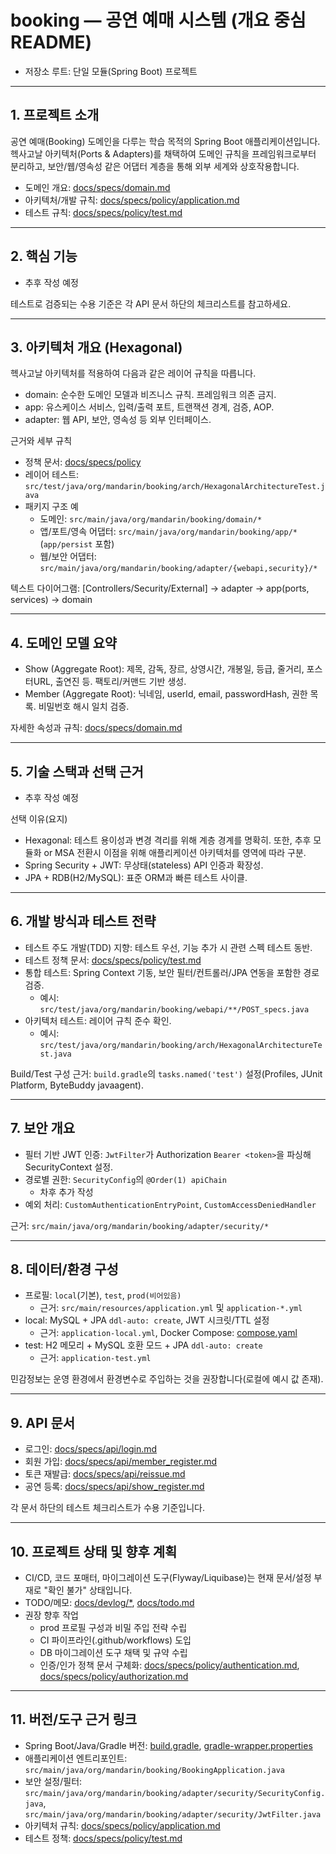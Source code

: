 # booking — 공연 예매 시스템 (개요 중심 README)

- 저장소 루트: 단일 모듈(Spring Boot) 프로젝트

---

## 1. 프로젝트 소개

공연 예매(Booking) 도메인을 다루는 학습 목적의 Spring Boot 애플리케이션입니다. 헥사고날 아키텍처(Ports & Adapters)를 채택하여 도메인 규칙을 프레임워크로부터 분리하고, 보안/웹/영속성
같은 어댑터 계층을 통해 외부 세계와 상호작용합니다.

- 도메인 개요: [docs/specs/domain.md](docs/specs/domain.md)
- 아키텍처/개발 규칙: [docs/specs/policy/application.md](docs/specs/policy/application.md)
- 테스트 규칙: [docs/specs/policy/test.md](docs/specs/policy/test.md)

---

## 2. 핵심 기능

- 추후 작성 예정

테스트로 검증되는 수용 기준은 각 API 문서 하단의 체크리스트를 참고하세요.

---

## 3. 아키텍처 개요 (Hexagonal)

헥사고날 아키텍처를 적용하여 다음과 같은 레이어 규칙을 따릅니다.

- domain: 순수한 도메인 모델과 비즈니스 규칙. 프레임워크 의존 금지.
- app: 유스케이스 서비스, 입력/출력 포트, 트랜잭션 경계, 검증, AOP.
- adapter: 웹 API, 보안, 영속성 등 외부 인터페이스.

근거와 세부 규칙

- 정책 문서: [docs/specs/policy](docs/specs/policy)
- 레이어 테스트: `src/test/java/org/mandarin/booking/arch/HexagonalArchitectureTest.java`
- 패키지 구조 예
  - 도메인: `src/main/java/org/mandarin/booking/domain/*`
  - 앱/포트/영속 어댑터: `src/main/java/org/mandarin/booking/app/*` (`app/persist` 포함)
  - 웹/보안 어댑터: `src/main/java/org/mandarin/booking/adapter/{webapi,security}/*`

텍스트 다이어그램: [Controllers/Security/External] → adapter → app(ports, services) → domain

---

## 4. 도메인 모델 요약

- Show (Aggregate Root): 제목, 감독, 장르, 상영시간, 개봉일, 등급, 줄거리, 포스터URL, 출연진 등. 팩토리/커맨드 기반 생성.
- Member (Aggregate Root): 닉네임, userId, email, passwordHash, 권한 목록. 비밀번호 해시 일치 검증.

자세한 속성과 규칙: [docs/specs/domain.md](docs/specs/domain.md)

---

## 5. 기술 스택과 선택 근거

- 추후 작성 예정

선택 이유(요지)

- Hexagonal: 테스트 용이성과 변경 격리를 위해 계층 경계를 명확히. 또한, 추후 모듈화 or MSA 전환시 이점을 위해 애플리케이션 아키텍처를 영역에 따라 구분.
- Spring Security + JWT: 무상태(stateless) API 인증과 확장성.
- JPA + RDB(H2/MySQL): 표준 ORM과 빠른 테스트 사이클.

---

## 6. 개발 방식과 테스트 전략

- 테스트 주도 개발(TDD) 지향: 테스트 우선, 기능 추가 시 관련 스펙 테스트 동반.
- 테스트 정책 문서: [docs/specs/policy/test.md](docs/specs/policy/test.md)
- 통합 테스트: Spring Context 기동, 보안 필터/컨트롤러/JPA 연동을 포함한 경로 검증.
  - 예시: `src/test/java/org/mandarin/booking/webapi/**/POST_specs.java`
- 아키텍처 테스트: 레이어 규칙 준수 확인.
  - 예시: `src/test/java/org/mandarin/booking/arch/HexagonalArchitectureTest.java`

Build/Test 구성 근거: `build.gradle`의 `tasks.named('test')` 설정(Profiles, JUnit Platform, ByteBuddy javaagent).

---

## 7. 보안 개요

- 필터 기반 JWT 인증: `JwtFilter`가 Authorization `Bearer <token>`을 파싱해 SecurityContext 설정.
- 경로별 권한: `SecurityConfig`의 `@Order(1) apiChain`
    - 차후 추가 작성
- 예외 처리: `CustomAuthenticationEntryPoint`, `CustomAccessDeniedHandler`

근거: `src/main/java/org/mandarin/booking/adapter/security/*`

---

## 8. 데이터/환경 구성

- 프로필: `local`(기본), `test`, `prod(비어있음)`
  - 근거: `src/main/resources/application.yml` 및 `application-*.yml`
- local: MySQL + JPA `ddl-auto: create`, JWT 시크릿/TTL 설정
  - 근거: `application-local.yml`, Docker Compose: [compose.yaml](compose.yaml)
- test: H2 메모리 + MySQL 호환 모드 + JPA `ddl-auto: create`
  - 근거: `application-test.yml`

민감정보는 운영 환경에서 환경변수로 주입하는 것을 권장합니다(로컬에 예시 값 존재).

---

## 9. API 문서

- 로그인: [docs/specs/api/login.md](docs/specs/api/login.md)
- 회원 가입: [docs/specs/api/member_register.md](docs/specs/api/member_register.md)
- 토큰 재발급: [docs/specs/api/reissue.md](docs/specs/api/reissue.md)
- 공연 등록: [docs/specs/api/show_register.md](docs/specs/api/show_register.md)

각 문서 하단의 테스트 체크리스트가 수용 기준입니다.

---

## 10. 프로젝트 상태 및 향후 계획

- CI/CD, 코드 포매터, 마이그레이션 도구(Flyway/Liquibase)는 현재 문서/설정 부재로 "확인 불가" 상태입니다.
- TODO/메모: [docs/devlog/*](docs/devlog), [docs/todo.md](docs/todo.md)
- 권장 향후 작업
  - prod 프로필 구성과 비밀 주입 전략 수립
  - CI 파이프라인(.github/workflows) 도입
  - DB 마이그레이션 도구 채택 및 규약 수립
  - 인증/인가 정책 문서
    구체화: [docs/specs/policy/authentication.md](docs/specs/policy/authentication.md), [docs/specs/policy/authorization.md](docs/specs/policy/authorization.md)

---

## 11. 버전/도구 근거 링크

- Spring Boot/Java/Gradle
  버전: [build.gradle](application/build.gradle), [gradle-wrapper.properties](gradle/wrapper/gradle-wrapper.properties)
- 애플리케이션 엔트리포인트: `src/main/java/org/mandarin/booking/BookingApplication.java`
- 보안 설정/필터: `src/main/java/org/mandarin/booking/adapter/security/SecurityConfig.java`,
  `src/main/java/org/mandarin/booking/adapter/security/JwtFilter.java`
- 아키텍처 규칙: [docs/specs/policy/application.md](docs/specs/policy/application.md)
- 테스트 정책: [docs/specs/policy/test.md](docs/specs/policy/test.md)
